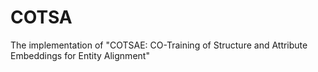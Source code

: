 # COTSA
The implementation of "COTSAE: CO-Training of Structure and Attribute Embeddings for Entity Alignment"
